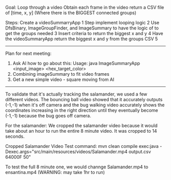 Goal:
Loop through a video
Obtain each frame in the video 
return a CSV file of [time, x, y] (Where there is the BIGGEST connected groups)


Steps:
Create a videoSummarryApp 
1 Step implement looping logic
2 Use DfsBinary, ImageGroupFinder, and ImageSummary to have the logic of to get the groups needed
3 Insert criteria to return the biggest x and y
4 Have the videoSummaryApp return the biggest x and y from the groups CSV
5 

----

Plan for next meeting:

1. Ask AI how to go about this: Usage: java ImageSummaryApp <input_image> <hex_target_color> <threshold>
2. Combining imageSummary to fit video frames
3. Get a new simple video - square moving from AI

----

To validate that it's actually tracking the salamander, we used a few different videos. The bouncing ball video showed that it accurately outputs (-1,-1) when it's off camera and the bug walking video accurately shows the coordinates increasing in the right direction until they eventually become (-1,-1) because the bug goes off camera.

For the salamander: We cropped the salamander video because it would take about an hour to run the entire 8 minute video. It was cropped to 14 seconds.

Cropped Salamander Video Test command: mvn clean compile exec:java -Dexec.args="src/main/resources/videos/Salamander.mp4 output.csv 64000F 50"

To test the full 8 minute one, we would channge Salamander.mp4 to ensantina.mp4 (WARNING: may take 1hr to run)